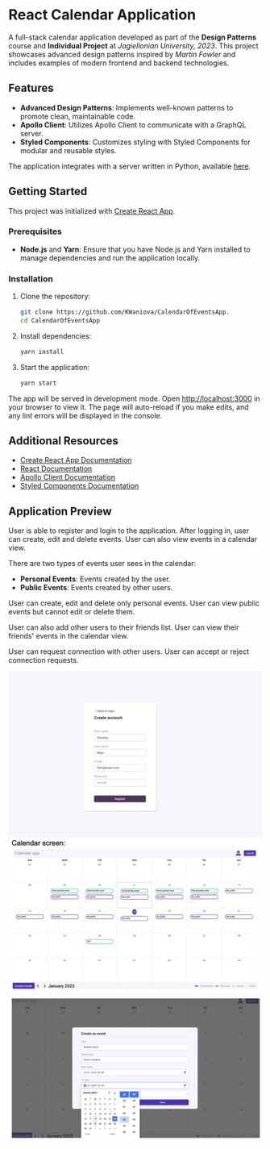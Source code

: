 # React Calendar Application

A full-stack calendar application developed as part of the **Design Patterns** course and **Individual Project** at *Jagiellonian University, 2023*. This project showcases advanced design patterns inspired by *Martin Fowler* and includes examples of modern frontend and backend technologies.

## Features

- **Advanced Design Patterns**: Implements well-known patterns to promote clean, maintainable code.
- **Apollo Client**: Utilizes Apollo Client to communicate with a GraphQL server.
- **Styled Components**: Customizes styling with Styled Components for modular and reusable styles.

The application integrates with a server written in Python, available [here](https://github.com/KWaniova/CalendarAppServer).

## Getting Started

This project was initialized with [Create React App](https://github.com/facebook/create-react-app).

### Prerequisites

- **Node.js** and **Yarn**: Ensure that you have Node.js and Yarn installed to manage dependencies and run the application locally.

### Installation

1. Clone the repository:
   ```bash
   git clone https://github.com/KWaniova/CalendarOfEventsApp.
   cd CalendarOfEventsApp
   ```

2. Install dependencies:
   ```bash
   yarn install
   ```

3. Start the application:
   ```bash
   yarn start
   ```

The app will be served in development mode. Open [http://localhost:3000](http://localhost:3000) in your browser to view it. The page will auto-reload if you make edits, and any lint errors will be displayed in the console.

## Additional Resources

- [Create React App Documentation](https://facebook.github.io/create-react-app/docs/getting-started)
- [React Documentation](https://reactjs.org/)
- [Apollo Client Documentation](https://www.apollographql.com/docs/react/)
- [Styled Components Documentation](https://styled-components.com/docs)


## Application Preview
User is able to register and login to the application. After logging in, user can create, edit and delete events. User can also view events in a calendar view.

There are two types of events user sees in the calendar:
- **Personal Events**: Events created by the user.
- **Public Events**: Events created by other users.

User can create, edit and delete only personal events. User can view public events but cannot edit or delete them.

User can also add other users to their friends list. User can view their friends' events in the calendar view.

User can request connection with other users. User can accept or reject connection requests.

![Calendar App register](images/register.png)
![Calendar App Screenshot](images/calendar.png)
![Calendar App Events](images/event_create_cal.png)